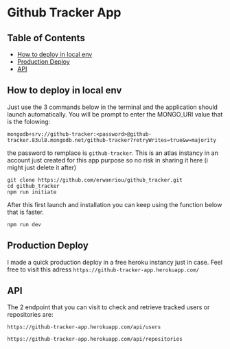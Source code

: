 # Github Tracker App

## Table of Contents

- [How to deploy in local env](#how-to-deploy-local-env)
- [Production Deploy](#production-deploy)
- [API](#API)

## How to deploy in local env

Just use the 3 commands below in the terminal and the application should launch automatically. You will be prompt to enter the MONGO_URI value that is the folowing:

`mongodb+srv://github-tracker:<password>@github-tracker.83ul8.mongodb.net/github-tracker?retryWrites=true&w=majority`

the password to remplace is `github-tracker`. This is an atlas instancy in an account just created for this app purpose so no risk in sharing it here (i might just delete it after)

```
git clone https://github.com/erwanriou/github_tracker.git
cd github_tracker
npm run initiate
```

After this first launch and installation you can keep using the function below that is faster.

```
npm run dev
```

## Production Deploy

I made a quick production deploy in a free heroku instancy just in case. Feel free to visit this adress `https://github-tracker-app.herokuapp.com/`

## API

The 2 endpoint that you can visit to check and retrieve tracked users or repositories are:

`https://github-tracker-app.herokuapp.com/api/users`

`https://github-tracker-app.herokuapp.com/api/repositories`
